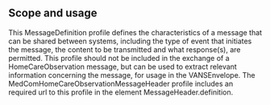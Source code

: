 ## Scope and usage
This MessageDefinition profile defines the characteristics of a message that can be shared between systems, including the type of event that initiates the message, the content to be transmitted and what response(s), are permitted.
This profile should not be included in the exchange of a HomeCareObservation message, but can be used to extract relevant information concerning the message, for usage in the VANSEnvelope. The MedComHomeCareObservationMessageHeader profile includes an required url to this profile in the element MessageHeader.definition. 
 